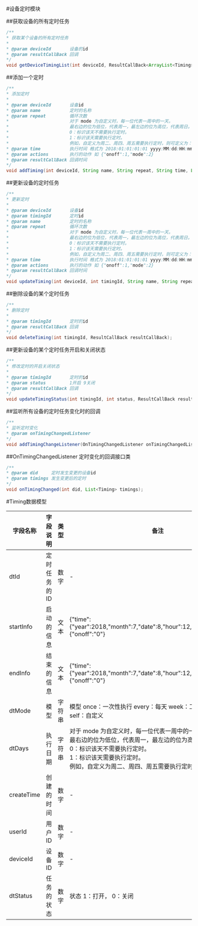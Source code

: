 #设备定时模块

##获取设备的所有定时任务
```java
/**
* 获取某个设备的所有定时任务
*
* @param deviceId       设备的id
* @param resultCallBack 回调
*/
void getDeviceTimingList(int deviceId, ResultCallBack<ArrayList<Timing>> resultCallBack);
```

##添加一个定时

```java
/**
* 添加定时
*
* @param deviceId       设备id
* @param name           定时的名称
* @param repeat         循环次数
*                       对于 mode 为自定义时，每一位代表一周中的一天。
*                       最右边的位为低位，代表周一，最左边的位为高位，代表周日。
*                       0：标识该天不需要执行定时。
*                       1：标识该天需要执行定时。
*                       例如，自定义为周二、周四、周五需要执行定时，则可定义为：0011010
* @param time           执行时间 格式为 2018:01:01:01:01 yyyy:MM:dd:HH:mm
* @param actions        执行的动作 如 {"onoff":1,"mode":2}
* @param resultCallBack 回调时间
*/
void addTiming(int deviceId, String name, String repeat, String time, LinkedHashMap<String, String> actions, ResultCallBack resultCallBack);
```

##更新设备的定时任务

```java
/**
* 更新定时
*
* @param deviceId       设备id
* @param timingId       定时id
* @param name           定时的名称
* @param repeat         循环次数
*                       对于 mode 为自定义时，每一位代表一周中的一天。
*                       最右边的位为低位，代表周一，最左边的位为高位，代表周日。
*                       0：标识该天不需要执行定时。
*                       1：标识该天需要执行定时。
*                       例如，自定义为周二、周四、周五需要执行定时，则可定义为：0011010
* @param time           执行时间 格式为 2018:01:01:01:01 yyyy:MM:dd:HH:mm
* @param actions        执行的动作 如 {"onoff":1,"mode":2}
* @param resultCallBack 回调时间
*/
void updateTiming(int deviceId, int timingId, String name, String repeat, String time, LinkedHashMap<String, String> actions, ResultCallBack resultCallBack);
```

##删除设备的某个定时任务


```java
/**
* 删除定时
*
* @param timingId       定时的id
* @param resultCallBack 回调
*/
void deleteTiming(int timingId, ResultCallBack resultCallBack);
```

##更新设备的某个定时任务开启和关闭状态


```java
/**
* 修改定时的开启关闭状态
*
* @param timingId       定时的id
* @param status         1开启 9关闭
* @param resultCallBack 回调
*/
void updateTimingStatus(int timingId, int status, ResultCallBack resultCallBack);
```

##监听所有设备的定时任务变化时的回调

```java
/**
* 监听定时变化
* @param onTimingChangedListener
*/
void addTimingChangeListener(OnTimingChangedListener onTimingChangedListener);
```



##OnTimingChangedListener 定时变化的回调接口类

```java
/**
* @param did     定时发生变更的设备id
* @param timings 发生变更后的定时
*/
void onTimingChanged(int did, List<Timing> timings);
```



#Timing数据模型

| 字段名称       | 字段说明    | 类型  | 备注                                                                                       |
|------------|---------|-----|------------------------------------------------------------------------------------------|
| dtId       | 定时任务的ID | 数字  | \-                                                                                       |
| startInfo  | 启动的信息   | 文本  | \{"time":\{"year":2018,"month":7,"date":8,"hour":12,"min":48\},"trigger":\{"onoff":"0"\} |
| endInfo    | 结束的信息   | 文本  | \{"time":\{"year":2018,"month":7,"date":8,"hour":12,"min":48\},"trigger":\{"onoff":"0"\} |
| dtMode     | 模型      | 字符串 |  模型 once：一次性执行 every：每天 week：工作日 reset：周末 self：自定义                                       |
| dtDays     | 执行日期    | 字符串 |  对于 mode 为自定义时，每一位代表一周中的一天。<br> 最右边的位为低位，代表周一，最左边的位为高位，代表周日。 <br> 0：标识该天不需要执行定时。 <br> 1：标识该天需要执行定时。<br> 例如，自定义为周二、周四、周五需要执行定时，则为：0011010                                                                                    |
| createTime | 创建的时间   | 数字  | \-                                                                                       |
| userId     | 用户ID    | 数字  | \-                                                                                       |
| deviceId   | 设备ID    | 数字  | \-                                                                                       |
| dtStatus   | 任务的状态   | 数字  | 状态 1：打开， 0：关闭                                                                   |

